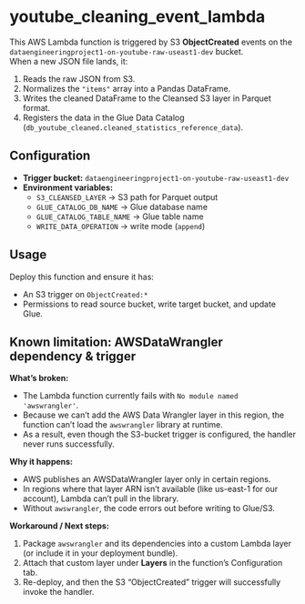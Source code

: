 # youtube_cleaning_event_lambda

This AWS Lambda function is triggered by S3 **ObjectCreated** events on the `dataengineeringproject1-on-youtube-raw-useast1-dev` bucket.  
When a new JSON file lands, it:
1. Reads the raw JSON from S3.
2. Normalizes the `"items"` array into a Pandas DataFrame.
3. Writes the cleaned DataFrame to the Cleansed S3 layer in Parquet format.
4. Registers the data in the Glue Data Catalog (`db_youtube_cleaned.cleaned_statistics_reference_data`).

## Configuration

- **Trigger bucket:** `dataengineeringproject1-on-youtube-raw-useast1-dev`
- **Environment variables:**
  - `S3_CLEANSED_LAYER` &rarr; S3 path for Parquet output
  - `GLUE_CATALOG_DB_NAME` &rarr; Glue database name
  - `GLUE_CATALOG_TABLE_NAME` &rarr; Glue table name
  - `WRITE_DATA_OPERATION` &rarr; write mode (`append`)

## Usage

Deploy this function and ensure it has:
- An S3 trigger on `ObjectCreated:*`
- Permissions to read source bucket, write target bucket, and update Glue.

## Known limitation: AWSDataWrangler dependency & trigger

**What’s broken:**  
- The Lambda function currently fails with `No module named 'awswrangler'`.  
- Because we can’t add the AWS Data Wrangler layer in this region, the function can’t load the `awswrangler` library at runtime.  
- As a result, even though the S3-bucket trigger is configured, the handler never runs successfully.

**Why it happens:**  
- AWS publishes an AWSDataWrangler layer only in certain regions.  
- In regions where that layer ARN isn’t available (like us-east-1 for our account), Lambda can’t pull in the library.  
- Without `awswrangler`, the code errors out before writing to Glue/S3.

**Workaround / Next steps:**  
1. Package `awswrangler` and its dependencies into a custom Lambda layer (or include it in your deployment bundle).  
2. Attach that custom layer under **Layers** in the function’s Configuration tab.  
3. Re-deploy, and then the S3 “ObjectCreated” trigger will successfully invoke the handler.  
